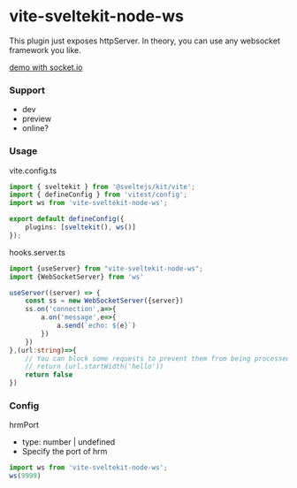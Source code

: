 # vite-sveltekit-node-ws

This plugin just exposes httpServer. In theory, you can use any websocket framework you like.

[demo with socket.io](https://github.com/aolose/sk-node-ws-demo)

### Support 
- dev 
- preview 
- online?

### Usage

vite.config.ts

```ts
import { sveltekit } from '@sveltejs/kit/vite';
import { defineConfig } from 'vitest/config';
import ws from 'vite-sveltekit-node-ws';

export default defineConfig({
    plugins: [sveltekit(), ws()]
});

```

hooks.server.ts 

```ts
import {useServer} from "vite-sveltekit-node-ws";
import {WebSocketServer} from 'ws'

useServer((server) => {
    const ss = new WebSocketServer({server})
    ss.on('connection',a=>{
        a.on('message',e=>{
            a.send(`echo: ${e}`)
        })
    })
},(url:string)=>{
    // You can block some requests to prevent them from being processed by SveltetKit
    // return (url.startWidth('hello'))
    return false
})

```

### Config

hrmPort
- type: number | undefined
- Specify the port of hrm
```ts
import ws from 'vite-sveltekit-node-ws';
ws(9999)
```
